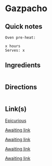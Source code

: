 # Gazpacho

## Quick notes 
```
Oven pre-heat:

x hours
Serves: x
```

## Ingredients
```

```


## Directions
```

```


## Link(s)
[Epicurious](https://www.epicurious.com/recipes/food/views/gazpacho-51121580)

[Awaiting link](url)

[Awaiting link](url)

[Awaiting link](url)

[Awaiting link](url)
